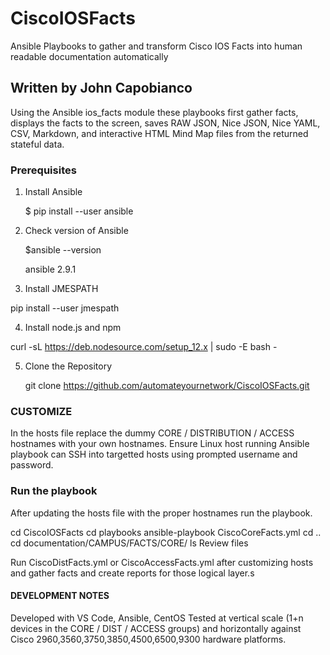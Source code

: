 # CiscoIOSFacts
Ansible Playbooks to gather and transform Cisco IOS Facts into human readable documentation automatically

## Written by John Capobianco

Using the Ansible ios_facts module these playbooks first gather facts, displays the facts to the screen, saves RAW JSON, Nice JSON, Nice YAML, CSV, Markdown, and interactive HTML Mind Map files from the returned stateful data. 

### Prerequisites

1) Install Ansible

    $ pip install --user ansible

2) Check version of Ansible 

    $ansible --version

    ansible 2.9.1

3) Install JMESPATH 

pip install --user jmespath

4) Install node.js and npm 

curl -sL https://deb.nodesource.com/setup_12.x | sudo -E bash -

5) Clone the Repository 

    git clone https://github.com/automateyournetwork/CiscoIOSFacts.git

### CUSTOMIZE
In the hosts file replace the dummy CORE / DISTRIBUTION / ACCESS hostnames with your own hostnames. 
Ensure Linux host running Ansible playbook can SSH into targetted hosts using prompted username and password. 

### Run the playbook
After updating the hosts file with the proper hostnames run the playbook.

cd CiscoIOSFacts
cd playbooks
ansible-playbook CiscoCoreFacts.yml
<answer prompts for credentials> 
<playbook gathers facts>
<playbook creates files>
cd ..
cd documentation/CAMPUS/FACTS/CORE/
ls
Review files 
    
Run CiscoDistFacts.yml or CiscoAccessFacts.yml after customizing hosts and gather facts and create reports for those logical layer.s

#### DEVELOPMENT NOTES 
Developed with VS Code, Ansible, CentOS
Tested at vertical scale (1+n devices in the CORE / DIST / ACCESS groups) and horizontally against Cisco 2960,3560,3750,3850,4500,6500,9300 hardware platforms.
